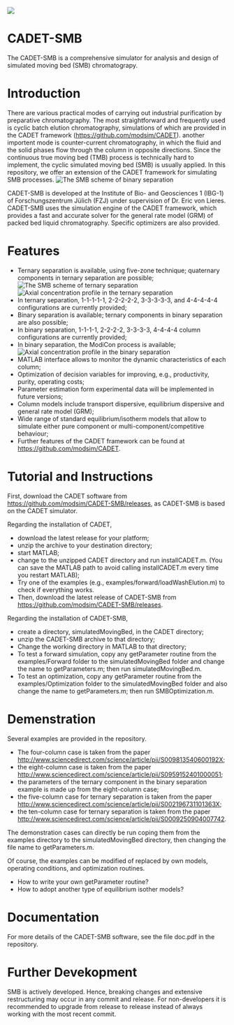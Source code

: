 ![](https://github.com/modsim/CADET/blob/master/doc/logo/CADET-GitHub.png)

# CADET-SMB
The CADET-SMB is a comprehensive simulator for analysis and design of simulated moving bed (SMB) chromatograpy. 

# Introduction

There are various practical modes of carrying out industrial purification by preparative chromatography. The most straightforward and frequently used is cyclic batch elution chromatography, simulations of which are provided in the CADET framework (https://github.com/modsim/CADET). another importent mode is counter-current chromatography, in which the fluid and the solid phases flow through the column in opposite directions. Since the continuous true moving bed (TMB) process is technically hard to implement, the cyclic simulated moving bed (SMB) is usually applied. In this repository, we offer an extension of the CADET framework for simulating SMB processes.
![The SMB scheme of binary separation](https://github.com/modsim/CADET-SMB/blob/master/doc/scheme_binary.JPG)

CADET-SMB is developed at the Institute of Bio- and Geosciences 1 (IBG-1) of Forschungszentrum Jülich (FZJ) under supervision of Dr. Eric von Lieres. CADET-SMB uses the simulation engine of the CADET framework, which provides a fast and accurate solver for the general rate model (GRM) of packed bed liquid chromatography. Specific optimizers are also provided.

# Features

* Ternary separation is available, using five-zone technique; quaternary components in ternary separation are possible;
![The SMB scheme of ternary separation](https://github.com/modsim/CADET-SMB/blob/master/doc/scheme_ternary.JPG)
![Axial concentration profile in the ternary separation](https://github.com/modsim/CADET-SMB/blob/master/doc/profile_ternary.JPG)
* In ternary separation, 1-1-1-1-1, 2-2-2-2-2, 3-3-3-3-3, and 4-4-4-4-4 configurations are currently provided;
* Binary separation is available; ternary components in binary separation are also possible;
* In binary separation, 1-1-1-1, 2-2-2-2, 3-3-3-3, 4-4-4-4 column configurations are currently provided;
* In binary separation, the ModiCon process is available;
![Axial concentration profile in the binary separation](https://github.com/modsim/CADET-SMB/blob/master/doc/profile_binary.JPG)
* MATLAB interface allows to monitor the dynamic characteristics of each column;
* Optimization of decision variables for improving, e.g., productivity, purity, operating costs;
* Parameter estimation form experimental data will be implemented in future versions;
* Column models include transport dispersive, equilibrium dispersive and general rate model (GRM);
* Wide range of standard equilibrium/isotherm models that allow to simulate either pure component or multi-component/competitive behaviour;
* Further features of the CADET framework can be found at https://github.com/modsim/CADET.

# Tutorial and Instructions

First, download the CADET software from https://github.com/modsim/CADET-SMB/releases, as CADET-SMB is based on the CADET simulator.

Regarding the installation of CADET,

* download the latest release for your platform;
* unzip the archive to your destination directory;
* start MATLAB;
* change to the unzipped CADET directory and run installCADET.m. (You can save the MATLAB path to avoid calling installCADET.m every time you restart MATLAB);
* Try one of the examples (e.g., examples/forward/loadWashElution.m) to check if everything works.
* Then, download the latest release of CADET-SMB from https://github.com/modsim/CADET-SMB/releases.

Regarding the installation of CADET-SMB,

* create a directory, simulatedMovingBed, in the CADET directory;
* unzip the CADET-SMB archive to that directory;
* Change the working directory in MATLAB to that directory; 
* To test a forward simulation, copy any getParameter routine from the examples/Forward folder to the simulatedMovingBed folder and change the name to getParameters.m; then run simulatedMovingBed.m.
* To test an optimization, copy any getParameter routine from the examples/Optimization folder to the simulatedMovingBed folder and also change the name to getParameters.m; then run SMBOptimization.m.

# Demenstration 

Several examples are provided in the repository. 

* The four-column case is taken from the paper http://www.sciencedirect.com/science/article/pii/S009813540600192X;
* the eight-column case is taken from the paper http://www.sciencedirect.com/science/article/pii/S0959152401000051; 
* the parameters of the ternary component in the binary separation example is made up from the eight-column case;
* the five-column case for ternary separation is taken from the paper http://www.sciencedirect.com/science/article/pii/S002196731101363X; 
* the ten-column case for ternary separation is taken from the paper http://www.sciencedirect.com/science/article/pii/S0009250904007742.

The demonstration cases can directly be run coping them from the examples directory to the simulatedMovingBed directory, then changing the file name to getParameters.m. 

Of course, the examples can be modified of replaced by own models, operating conditions, and optimization routines. 

* How to write your own getParameter routine?
* How to adopt another type of equilibrium isother models?

# Documentation 

For more details of the CADET-SMB software, see the file doc.pdf in the repository.

# Further Devekopment 

SMB is actively developed. Hence, breaking changes and extensive restructuring may occur in any commit and release. For non-developers it is recommended to upgrade from release to release instead of always working with the most recent commit.
